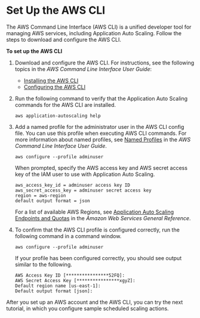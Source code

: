 # Set Up the AWS CLI<a name="setup-awscli"></a>

The AWS Command Line Interface \(AWS CLI\) is a unified developer tool for managing AWS services, including Application Auto Scaling\. Follow the steps to download and configure the AWS CLI\.

**To set up the AWS CLI**

1. Download and configure the AWS CLI\. For instructions, see the following topics in the *AWS Command Line Interface User Guide*: 
   + [Installing the AWS CLI](https://docs.aws.amazon.com/cli/latest/userguide/cli-chap-getting-set-up.html)
   + [Configuring the AWS CLI](https://docs.aws.amazon.com/cli/latest/userguide/cli-chap-getting-started.html)

1. Run the following command to verify that the Application Auto Scaling commands for the AWS CLI are installed\.

   ```
   aws application-autoscaling help
   ```

1. Add a named profile for the administrator user in the AWS CLI config file\. You can use this profile when executing AWS CLI commands\. For more information about named profiles, see [Named Profiles](https://docs.aws.amazon.com/cli/latest/userguide/cli-configure-profiles.html) in the *AWS Command Line Interface User Guide*\.

   ```
   aws configure --profile adminuser
   ```

   When prompted, specify the AWS access key and AWS secret access key of the IAM user to use with Application Auto Scaling\.

   ```
   aws_access_key_id = adminuser access key ID
   aws_secret_access_key = adminuser secret access key
   region = aws-region
   default output format = json
   ```

   For a list of available AWS Regions, see [Application Auto Scaling Endpoints and Quotas](https://docs.aws.amazon.com/general/latest/gr/as-app.html) in the *Amazon Web Services General Reference*\.

1. To confirm that the AWS CLI profile is configured correctly, run the following command in a command window\.

   ```
   aws configure --profile adminuser
   ```

   If your profile has been configured correctly, you should see output similar to the following\.

   ```
   AWS Access Key ID [****************52FQ]: 
   AWS Secret Access Key [****************xgyZ]: 
   Default region name [us-east-1]: 
   Default output format [json]:
   ```

After you set up an AWS account and the AWS CLI, you can try the next tutorial, in which you configure sample scheduled scaling actions\. 